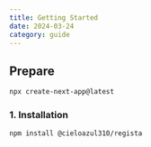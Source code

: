 ```yaml
---
title: Getting Started
date: 2024-03-24
category: guide
---
```


## Prepare

```sh
npx create-next-app@latest
```

### 1. Installation

```sh
npm install @cieloazul310/regista
```
